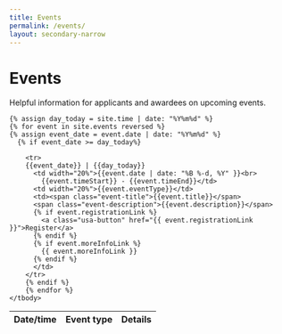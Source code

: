 ```yaml
---
title: Events
permalink: /events/
layout: secondary-narrow
---
```


# Events

Helpful information for applicants and awardees on upcoming events.

<table class="usa-table-borderless event-listing">
    <thead>
      <tr>
        <th scope="col">Date/time</th>
        <th scope="col">Event type</th>
        <th scope="col">Details</th>
      </tr>
    </thead>
    <tbody>

    {% assign day_today = site.time | date: "%Y%m%d" %}
    {% for event in site.events reversed %}
    {% assign event_date = event.date | date: "%Y%m%d" %}
      {% if event_date >= day_today%}

        <tr>
        {{event_date}} | {{day_today}}
          <td width="20%">{{event.date | date: "%B %-d, %Y" }}<br>
            {{event.timeStart}} - {{event.timeEnd}}</td>
          <td width="20%">{{event.eventType}}</td>
          <td><span class="event-title">{{event.title}}</span>
          <span class="event-description">{{event.description}}</span>
          {% if event.registrationLink %}
            <a class="usa-button" href="{{ event.registrationLink }}">Register</a>
          {% endif %}
          {% if event.moreInfoLink %}
            {{ event.moreInfoLink }}
          {% endif %}
          </td>
        </tr>
        {% endif %}
        {% endfor %}
    </tbody>
</table>


